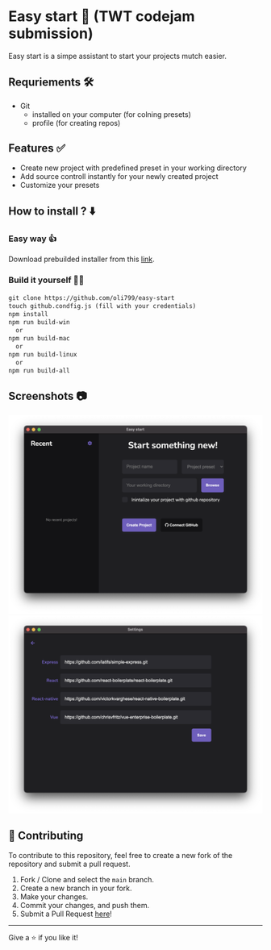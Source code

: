 # Easy start 🏁 (TWT codejam submission)

Easy start is a simpe assistant to start your projects mutch easier.

## Requriements 🛠

- Git
  - installed on your computer (for colning presets)
  - profile (for creating repos)

## Features ✅

- Create new project with predefined preset in your working directory
- Add source controll instantly for your newly created project
- Customize your presets

## How to install ? ⬇️

### Easy way 👍

Download prebuilded installer from this [link](https://drive.google.com/drive/folders/1o3RUAkpsjnfN2ajn4Cx7eBxmcRL6XzP2?usp=sharing).

### Build it yourself 👨‍💻

```
git clone https://github.com/oli799/easy-start
touch github.condfig.js (fill with your credentials)
npm install
npm run build-win
  or
npm run build-mac
  or
npm run build-linux
  or
npm run build-all
```

## Screenshots 📷

![example1](https://github.com/oli799/easy-start/blob/main/assets/example1.png?raw=true)
![example2](https://github.com/oli799/easy-start/blob/main/assets/example2.png?raw=true)

## 🤝 Contributing

To contribute to this repository, feel free to create a new fork of the repository and submit a pull request.

1. Fork / Clone and select the `main` branch.
2. Create a new branch in your fork.
3. Make your changes.
4. Commit your changes, and push them.
5. Submit a Pull Request [here](https://github.com/oli799/easy-start/pulls)!

---

Give a ⭐️ if you like it!
